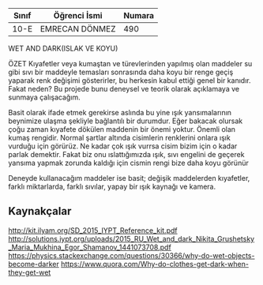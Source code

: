 

Sınıf | Öğrenci İsmi  | Numara
-------|----------------|--------
10-E   | EMRECAN DÖNMEZ | 490  

WET AND DARK(ISLAK VE KOYU)

ÖZET
   Kıyafetler veya kumaştan ve türevlerinden yapılmış olan maddeler su gibi sıvı bir maddeyle temasları sonrasında daha koyu bir renge geçiş yaparak renk değişimi gösterirler, bu herkesin kabul ettiği genel bir kanıdır. Fakat neden? Bu projede bunu deneysel ve teorik olarak açıklamaya ve sunmaya çalışacağım.
   
   Basit olarak ifade etmek gerekirse aslında bu yine ışık yansımalarının beynimize ulaşma şekliyle bağlantılı bir durumdur. Eğer bakacak olursak çoğu zaman kıyafete dökülen maddenin bir önemi yoktur. Önemli olan kumaş rengidir. Normal şartlar altında cisimlerin renklerini onlara ışık vurduğu için görürüz. Ne kadar çok ışık vurrsa cisim bizim için o kadar parlak demektir. Fakat biz onu ıslattığımızda ışık, sıvı engelini de geçerek yansıma yapmak zorunda kaldığı için cismin rengi bize daha koyu görünür
   
   Deneyde kullanacağım maddeler ise basit; değişik maddelerden kıyafetler, farklı miktarlarda, farklı sıvılar, yapay bir ışık kaynağı ve kamera.
## Kaynakçalar  

http://kit.ilyam.org/SD_2015_IYPT_Reference_kit.pdf
http://solutions.iypt.org/uploads/2015_RU_Wet_and_dark_Nikita_Grushetsky_Maria_Mukhina_Egor_Shamanov_1441073708.pdf
https://physics.stackexchange.com/questions/30366/why-do-wet-objects-become-darker
https://www.quora.com/Why-do-clothes-get-dark-when-they-get-wet
